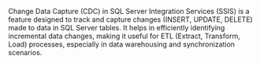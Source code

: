 Change Data Capture (CDC) in SQL Server Integration Services (SSIS) is a feature designed to track and capture changes (INSERT, UPDATE, DELETE) made to data in SQL Server tables. It helps in efficiently identifying incremental data changes, making it useful for ETL (Extract, Transform, Load) processes, especially in data warehousing and synchronization scenarios.
